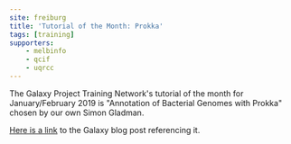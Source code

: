 ```yaml
---
site: freiburg
title: 'Tutorial of the Month: Prokka'
tags: [training]
supporters:
    - melbinfo
    - qcif
    - uqrcc
---
```

The Galaxy Project Training Network's tutorial of the month for January/February 2019 is "Annotation of Bacterial Genomes with Prokka" chosen by our own Simon Gladman.

[Here is a link](https://galaxyproject.org/blog/2019-01-totm/) to the Galaxy blog post referencing it.
